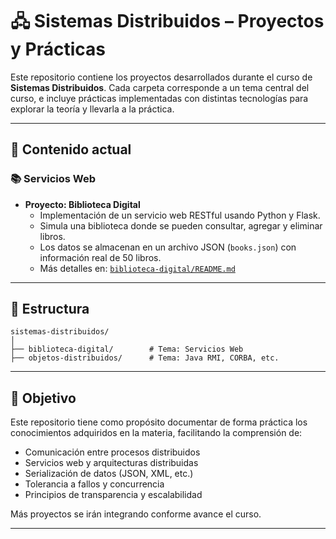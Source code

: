 # 🖧 Sistemas Distribuidos – Proyectos y Prácticas

Este repositorio contiene los proyectos desarrollados durante el curso de **Sistemas Distribuidos**. Cada carpeta corresponde a un tema central del curso, e incluye prácticas implementadas con distintas tecnologías para explorar la teoría y llevarla a la práctica.

---

## 📂 Contenido actual

### 📚 Servicios Web

- **Proyecto: Biblioteca Digital**
  - Implementación de un servicio web RESTful usando Python y Flask.
  - Simula una biblioteca donde se pueden consultar, agregar y eliminar libros.
  - Los datos se almacenan en un archivo JSON (`books.json`) con información real de 50 libros.
  - Más detalles en: [`biblioteca-digital/README.md`](./biblioteca-digital/README.md)

---

## 🧱 Estructura


```
sistemas-distribuidos/
│
├── biblioteca-digital/        # Tema: Servicios Web
├── objetos-distribuidos/      # Tema: Java RMI, CORBA, etc.
```

---

## 🧠 Objetivo

Este repositorio tiene como propósito documentar de forma práctica los conocimientos adquiridos en la materia, facilitando la comprensión de:

- Comunicación entre procesos distribuidos
- Servicios web y arquitecturas distribuidas
- Serialización de datos (JSON, XML, etc.)
- Tolerancia a fallos y concurrencia
- Principios de transparencia y escalabilidad

Más proyectos se irán integrando conforme avance el curso.

---
